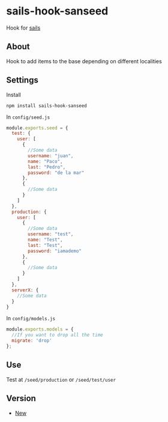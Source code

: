 # sails-hook-sanseed
Hook for [sails](http://sailsjs.org/)

## About
Hook to add items to the base depending on different localities

## Settings
Install

```
npm install sails-hook-sanseed
```

In `config/seed.js`

```js
module.exports.seed = {
  test: {
    user: [
      {
        //Some data
        username: "juan",
        name: "Paco",
        last: "Pedro",
        password: "de la mar"
      },
      {
        //Some data
      }
    ]
  },
  production: {
    user: [
      {
        //Some data
        username: "test",
        name: "Test",
        last: "Test",
        password: "iamademo"
      },
      {
        //Some data
      }
    ]
  },
  serverX: {
    //Some data
  }
}
```

In `config/models.js`

```js
module.exports.models = {
  //If you want to drop all the time
  migrate: 'drop'
};
```

## Use
Test at `/seed/production` or `/seed/test/user`

## Version

* [New](/sails-hook-sanseed)
